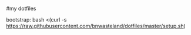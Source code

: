#my dotfiles

bootstrap:
        bash <(curl -s https://raw.githubusercontent.com/bnwasteland/dotfiles/master/setup.sh)

